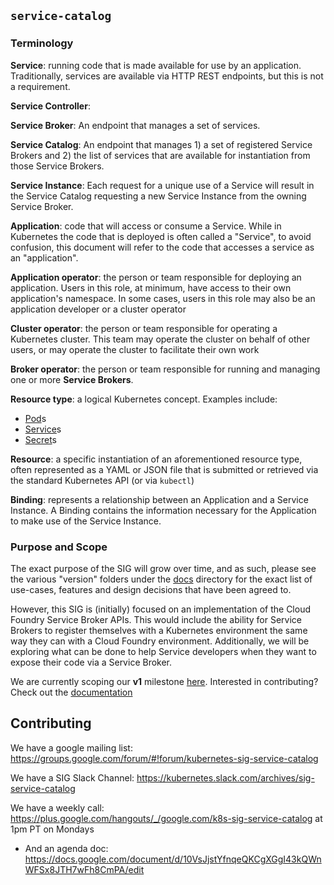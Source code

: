## `service-catalog`

### Terminology

**Service**: running code that is made available for use by an application.
Traditionally, services are available via HTTP REST endpoints, but this is not
a requirement.

**Service Controller**:

**Service Broker**: An endpoint that manages a set of services.

**Service Catalog**: An endpoint that manages 1) a set of registered Service
Brokers and 2) the list of services that are available for instantiation from
those Service Brokers.

**Service Instance**: Each request for a unique use of a Service will result in
the Service Catalog requesting a new Service Instance from the owning Service
Broker.

**Application**: code that will access or consume a Service. While in Kubernetes
the code that is deployed is often called a "Service", to avoid confusion, this
document will refer to the code that accesses a service as an "application".

**Application operator**: the person or team responsible for deploying an
application. Users in this role, at minimum, have access to their own
application's namespace. In some cases, users in this role may also be an
application developer or a cluster operator

**Cluster operator**: the person or team responsible for operating a Kubernetes
cluster. This team may operate the cluster on behalf of other users, or may
operate the cluster to facilitate their own work

**Broker operator**: the person or team responsible for running and managing one
or more **Service Brokers**.

**Resource type**: a logical Kubernetes concept. Examples include:

  - [Pod](http://kubernetes.io/docs/user-guide/pods/)s
  - [Service](http://kubernetes.io/docs/user-guide/services/)s
  - [Secret](http://kubernetes.io/docs/user-guide/secrets/)s

**Resource**: a specific instantiation of an aforementioned resource type,
often represented as a YAML or JSON file that is submitted or retrieved via the
standard Kubernetes API (or via `kubectl`)

**Binding**: represents a relationship between an Application and a Service
Instance. A Binding contains the information necessary for the Application to
make use of the Service Instance.

### Purpose and Scope

The exact purpose of the SIG will grow over time, and as such, please see
the various "version" folders under the [docs](./docs) directory for the
exact list of use-cases, features and design decisions that have been agreed to.

However, this SIG is (initially) focused on an implementation of the
Cloud Foundry Service Broker APIs. This would include the ability for Service
Brokers to register themselves with a Kubernetes environment the same way
they can with a Cloud Foundry environment. Additionally, we will be exploring
what can be done to help Service developers when they want to expose their
code via a Service Broker.

We are currently scoping our **v1** milestone [here](./docs/v1). Interested
in contributing?  Check out the [documentation](./CONTRIBUTING.md)

## Contributing

We have a google mailing list: https://groups.google.com/forum/#!forum/kubernetes-sig-service-catalog

We have a SIG Slack Channel: https://kubernetes.slack.com/archives/sig-service-catalog

We have a weekly call: https://plus.google.com/hangouts/_/google.com/k8s-sig-service-catalog   at 1pm PT on Mondays
- And an agenda doc: https://docs.google.com/document/d/10VsJjstYfnqeQKCgXGgI43kQWnWFSx8JTH7wFh8CmPA/edit
